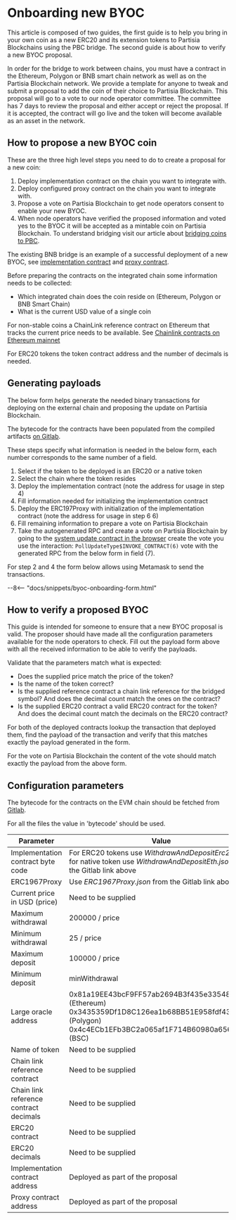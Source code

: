 # Onboarding new BYOC

This article is composed of two guides, the first guide is to help you bring in your own coin as a new ERC20 and its
extension tokens to Partisia Blockchains using the PBC
bridge. The second guide is about how to verify a new BYOC proposal.

In order for the
bridge to work between chains, you must have a contract in the Ethereum, Polygon or BNB smart chain
network as well
as on the Partisia
Blockchain network. We provide a template for anyone to tweak and submit a proposal to add the coin
of their choice to
Partisia Blockchain.
This proposal will go to a vote to our node operator committee. The committee has 7 days to
review the proposal and
either accept or reject the proposal.
If it is accepted, the contract will go live and the token will become available as an asset in the
network.

## How to propose a new BYOC coin

These are the three high level steps you need to do to create a proposal for a new coin:

1. Deploy implementation contract on the chain you want to integrate with.
2. Deploy configured proxy contract on the chain you want to integrate with.
3. Propose a vote on Partisia Blockchain to get node operators consent to enable your new BYOC.
4. When node operators have verified the proposed information and voted yes to the BYOC it will be
   accepted as a mintable coin on Partisia Blockchain. To understand bridging visit our article
   about [bridging coins to PBC](bridging-byoc-by-sending-transactions.md#how-does-the-bridge-work).

The existing BNB bridge is an example of a successful deployment of a new BYOC,
see [implementation contract](https://bscscan.com/address/0xf393d008077c97f2632fa04a910969ac58f88e3c)
and [proxy contract](https://bscscan.com/address/0x05ee4eee70452dd555ecc3f997ea03c6fba29ac1).

Before preparing the contracts on the integrated chain some information needs to be collected:

- Which integrated chain does the coin reside on (Ethereum, Polygon or BNB Smart Chain)
- What is the current USD value of a single coin

For non-stable coins a ChainLink reference contract on Ethereum that tracks the current price needs
to be available.
See [Chainlink contracts on Ethereum mainnet](https://data.chain.link/ethereum/mainnet)

For ERC20 tokens the token contract address and the number of decimals is needed.

## Generating payloads

The below form helps generate the needed binary transactions for deploying on the external chain and
proposing the update on Partisia Blockchain.

The bytecode for the contracts have been populated from the compiled
artifacts [on Gitlab](https://gitlab.com/partisiablockchain/governance/byoc-contract-eth/-/packages/8687576).

These steps specify what information is needed in the below form, each number corresponds to the same number of a field.

1. Select if the token to be deployed is an ERC20 or a native token
2. Select the chain where the token resides
3. Deploy the implementation contract (note the address for usage in step 4)
4. Fill information needed for initializing the implementation contract
5. Deploy the ERC197Proxy with initialization of the implementation contract (note the address for
   usage in step 6 6)
6. Fill remaining information to prepare a vote on Partisia Blockchain
7. Take the autogenerated RPC and create a vote on Partisia Blockchain by going to
   the [system update contract in the browser](https://browser.partisiablockchain.com/contracts/04c5f00d7c6d70c3d0919fd7f81c7b9bfe16063620/proposeUpdate)
   create the vote you use the interaction: `PollUpdateType$INVOKE_CONTRACT(6)` vote with the generated RPC from the
   below form in field (7).

For step 2 and 4 the form below allows using Metamask to send the transactions.

--8<-- "docs/snippets/byoc-onboarding-form.html"

## How to verify a proposed BYOC

This guide is intended for someone to ensure that a new BYOC proposal is valid. The proposer should have made all the
configuration parameters available for the node operators to
check. Fill out the payload form above with all the received information to be able to verify the
payloads.

Validate that the parameters match what is expected:

- Does the supplied price match the price of the token?
- Is the name of the token correct?
- Is the supplied reference contract a chain link reference for the bridged symbol? And does the
  decimal count match the ones on the contract?
- Is the supplied ERC20 contract a valid ERC20 contract for the token? And does the decimal count
  match the decimals on the ERC20 contract?

For both of the deployed contracts lookup the transaction that deployed them, find the payload of
the transaction and verify that this matches exactly the payload generated in the form.

For the vote on Partisia Blockchain the content of the vote should match exactly the payload from
the above form.

## Configuration parameters

The bytecode for the contracts on the EVM chain should be fetched
from [Gitlab](https://gitlab.com/partisiablockchain/governance/byoc-contract-eth/-/packages/8687576).

For all the files the value in 'bytecode' should be used.

| Parameter                              | Value                                                                                                                                                               |
|----------------------------------------|---------------------------------------------------------------------------------------------------------------------------------------------------------------------|
| Implementation contract byte code      | For ERC20 tokens use _WithdrawAndDepositErc20.json_, for native token use _WithdrawAndDepositEth.json_ from the Gitlab link above                                   |
| ERC1967Proxy                           | Use _ERC1967Proxy.json_ from the Gitlab link above                                                                                                                  |
| Current price in USD (price)           | Need to be supplied                                                                                                                                                 |
| Maximum withdrawal                     | 200000 / price                                                                                                                                                      |
| Minimum withdrawal                     | 25 / price                                                                                                                                                          |
| Maximum deposit                        | 100000 / price                                                                                                                                                      |
| Minimum deposit                        | minWithdrawal                                                                                                                                                       |
| Large oracle address                   | 0x81a19EE43bcF9FF57ab2694B3f435e3354894B3A (Ethereum)<br/>0x3435359Df1D8C126ea1b68BB51E958fdf43F8272 (Polygon)<br/>0x4c4ECb1EFb3BC2a065af1F714B60980a6562C26f (BSC) |
| Name of token                          | Need to be supplied                                                                                                                                                 |
| Chain link reference contract          | Need to be supplied                                                                                                                                                 |
| Chain link reference contract decimals | Need to be supplied                                                                                                                                                 |
| ERC20 contract                         | Need to be supplied                                                                                                                                                 |
| ERC20 decimals                         | Need to be supplied                                                                                                                                                 |
| Implementation contract address        | Deployed as part of the proposal                                                                                                                                    |
| Proxy contract address                 | Deployed as part of the proposal                                                                                                                                    |